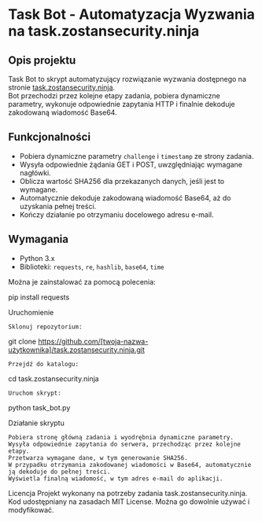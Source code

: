 # Task Bot - Automatyzacja Wyzwania na task.zostansecurity.ninja

## Opis projektu  
Task Bot to skrypt automatyzujący rozwiązanie wyzwania dostępnego na stronie [task.zostansecurity.ninja](https://task.zostansecurity.ninja).  
Bot przechodzi przez kolejne etapy zadania, pobiera dynamiczne parametry, wykonuje odpowiednie zapytania HTTP i finalnie dekoduje zakodowaną wiadomość Base64.  

## Funkcjonalności  
- Pobiera dynamiczne parametry `challenge` i `timestamp` ze strony zadania.  
- Wysyła odpowiednie żądania GET i POST, uwzględniając wymagane nagłówki.  
- Oblicza wartość SHA256 dla przekazanych danych, jeśli jest to wymagane.  
- Automatycznie dekoduje zakodowaną wiadomość Base64, aż do uzyskania pełnej treści.  
- Kończy działanie po otrzymaniu docelowego adresu e-mail.  

## Wymagania  
- Python 3.x  
- Biblioteki: `requests`, `re`, `hashlib`, `base64`, `time`  

Można je zainstalować za pomocą polecenia:  

pip install requests

Uruchomienie

    Sklonuj repozytorium:

git clone https://github.com/[twoja-nazwa-użytkownika]/task.zostansecurity.ninja.git

    Przejdź do katalogu:

cd task.zostansecurity.ninja

    Uruchom skrypt:

python task_bot.py

Działanie skryptu

    Pobiera stronę główną zadania i wyodrębnia dynamiczne parametry.
    Wysyła odpowiednie zapytania do serwera, przechodząc przez kolejne etapy.
    Przetwarza wymagane dane, w tym generowanie SHA256.
    W przypadku otrzymania zakodowanej wiadomości w Base64, automatycznie ją dekoduje do pełnej treści.
    Wyświetla finalną wiadomość, w tym adres e-mail do aplikacji.
    
Licencja
Projekt wykonany na potrzeby zadania task.zostansecurity.ninja.
Kod udostępniany na zasadach MIT License. Można go dowolnie używać i modyfikować.
